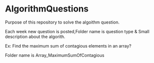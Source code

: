 # AlgorithmQuestions

Purpose of this repository to solve the algoithm question.

Each week new question is posted,Folder name is question type & Small description about the algorith.

Ex:
Find the maximum sum of contagious elements in an array?

Folder name is Array_MaximumSumOfContagious

